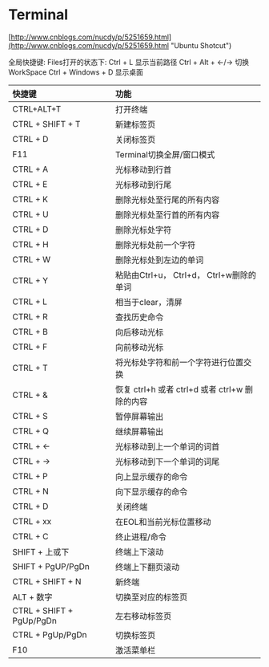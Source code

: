 # Terminal #

[http://www.cnblogs.com/nucdy/p/5251659.html](http://www.cnblogs.com/nucdy/p/5251659.html "Ubuntu Shotcut")


全局快捷键:
Files打开的状态下: Ctrl + L      显示当前路径
Ctrl + Alt + <-/->              切换WorkSpace
Ctrl + Windows + D              显示桌面


| 快捷键        | 功能           |
| :------------- |:-------------|
| CTRL+ALT+T      | 打开终端 |
| CTRL + SHIFT + T      | 新建标签页      |
| CTRL + D | 关闭标签页      |
| F11 | Terminal切换全屏/窗口模式      |
| CTRL + A | 光标移动到行首 |
| CTRL + E | 光标移动到行尾 |
| CTRL + K | 删除光标处至行尾的所有内容 |
| CTRL + U | 删除光标处至行首的所有内容 |
| CTRL + D | 删除光标处字符 |
| CTRL + H | 删除光标处前一个字符 |
| CTRL + W | 删除光标处到左边的单词 |
| CTRL + Y | 粘贴由Ctrl+u， Ctrl+d， Ctrl+w删除的单词 |
| CTRL + L | 相当于clear，清屏 |
| CTRL + R | 查找历史命令 |
| CTRL + B | 向后移动光标 |
| CTRL + F | 向前移动光标 |
| CTRL + T | 将光标处字符和前一个字符进行位置交换 |
| CTRL + & | 恢复 ctrl+h 或者 ctrl+d 或者 ctrl+w 删除的内容 |
| CTRL + S | 暂停屏幕输出 |
| CTRL + Q | 继续屏幕输出 |
| CTRL + ← | 光标移动到上一个单词的词首 |
| CTRL + → | 光标移动到下一个单词的词尾 |
| CTRL + P | 向上显示缓存的命令 |
| CTRL + N | 向下显示缓存的命令 |
| CTRL + D | 关闭终端 |
| CTRL + xx | 在EOL和当前光标位置移动 |
| CTRL + C | 终止进程/命令 |
| SHIFT + 上或下 | 终端上下滚动 |
| SHIFT + PgUP/PgDn | 终端上下翻页滚动 |
| CTRL + SHIFT + N | 新终端 |
| ALT + 数字 | 切换至对应的标签页 |
| CTRL + SHIFT + PgUp/PgDn | 左右移动标签页 |
| CTRL + PgUp/PgDn | 切换标签页 |
| F10  | 激活菜单栏 |

